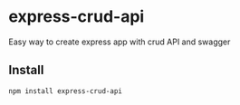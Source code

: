 # express-crud-api
Easy way to create express app with crud API and swagger

## Install

```
npm install express-crud-api
```